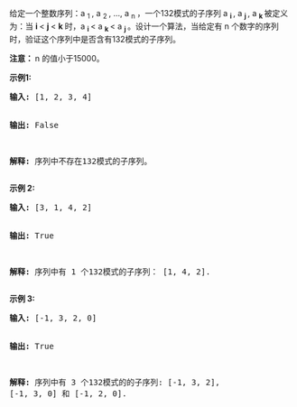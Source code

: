<html>
 <body>
  <p>
   给定一个整数序列：a
   <sub>
    1
   </sub>
   , a
   <sub>
    2
   </sub>
   , ..., a
   <sub>
    n
   </sub>
   ，一个132模式的子序列 a
   <sub>
    <strong>
     i
    </strong>
   </sub>
   , a
   <sub>
    <strong>
     j
    </strong>
   </sub>
   , a
   <sub>
    <strong>
     k
    </strong>
   </sub>
   被定义为：当
   <strong>
    i
   </strong>
   &lt;
   <strong>
    j
   </strong>
   &lt;
   <strong>
    k
   </strong>
   时，a
   <sub>
    <strong>
     i
    </strong>
   </sub>
   &lt; a
   <sub>
    <strong>
     k
    </strong>
   </sub>
   &lt; a
   <sub>
    <strong>
     j
    </strong>
   </sub>
   。设计一个算法，当给定有 n 个数字的序列时，验证这个序列中是否含有132模式的子序列。
  </p>
  <p>
   <strong>
    注意：
   </strong>
   n 的值小于15000。
  </p>
  <p>
   <strong>
    示例1:
   </strong>
  </p>
  <pre>
<strong>输入:</strong> [1, 2, 3, 4]

<strong>输出:</strong> False

<strong>解释:</strong> 序列中不存在132模式的子序列。
</pre>
  <p>
   <strong>
    示例 2:
   </strong>
  </p>
  <pre>
<strong>输入:</strong> [3, 1, 4, 2]

<strong>输出:</strong> True

<strong>解释:</strong> 序列中有 1 个132模式的子序列： [1, 4, 2].
</pre>
  <p>
   <strong>
    示例 3:
   </strong>
  </p>
  <pre>
<strong>输入:</strong> [-1, 3, 2, 0]

<strong>输出:</strong> True

<strong>解释:</strong> 序列中有 3 个132模式的的子序列: [-1, 3, 2], [-1, 3, 0] 和 [-1, 2, 0].
</pre>
 </body>
</html>